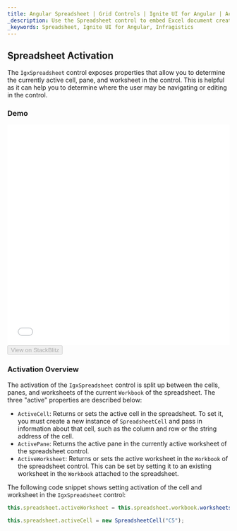 ```yaml
---
title: Angular Spreadsheet | Grid Controls | Ignite UI for Angular | Activation | Infragistics |
_description: Use the Spreadsheet control to embed Excel document creation and editing experiences right into your application.
_keywords: Spreadsheet, Ignite UI for Angular, Infragistics
---
```


## Spreadsheet Activation

The `IgxSpreadsheet` control exposes properties that allow you to determine the currently active cell, pane, and worksheet in the control. This is helpful as it can help you to determine where the user may be navigating or editing in the control.

### Demo

<div class="sample-container loading" style="height: 500px">
    <iframe id="spreadsheet-overview-sample-iframe" src='{environment:demosBaseUrl}/spreadsheet/spreadsheet-overview' width="100%" height="100%" seamless="" frameBorder="0" onload="onDvSampleIframeContentLoaded(this);"></iframe>
</div>
<div>
    <button data-localize="stackblitz" disabled class="stackblitz-btn"   data-iframe-id="spreadsheet-overview-sample-iframe" data-demos-base-url="{environment:demosBaseUrl}">View on StackBlitz
    </button>
</div>

<div class="divider--half"></div>

### Activation Overview

The activation of the `IgxSpreadsheet` control is split up between the cells, panes, and worksheets of the current `Workbook` of the spreadsheet. The three "active" properties are described below:

-   `ActiveCell`: Returns or sets the active cell in the spreadsheet. To set it, you must create a new instance of `SpreadsheetCell` and pass in information about that cell, such as the column and row or the string address of the cell.
-   `ActivePane`: Returns the active pane in the currently active worksheet of the spreadsheet control.
-   `ActiveWorksheet`: Returns or sets the active worksheet in the `Workbook` of the spreadsheet control. This can be set by setting it to an existing worksheet in the `Workbook` attached to the spreadsheet.

The following code snippet shows setting activation of the cell and worksheet in the `IgxSpreadsheet` control:

```typescript
this.spreadsheet.activeWorksheet = this.spreadsheet.workbook.worksheets(1);

this.spreadsheet.activeCell = new SpreadsheetCell("C5");
```
